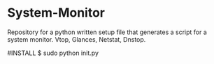 # System-Monitor
Repository for a python written setup file that generates a script for a system monitor. Vtop, Glances, Netstat, Dnstop.

#INSTALL
  $ sudo python init.py
